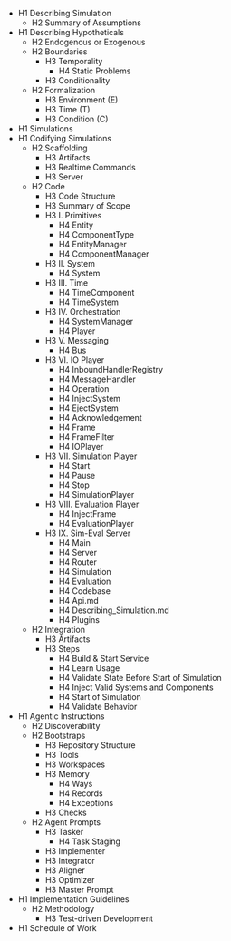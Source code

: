 - H1 Describing Simulation
  - H2 Summary of Assumptions
- H1 Describing Hypotheticals
  - H2 Endogenous or Exogenous
  - H2 Boundaries
    - H3 Temporality
      - H4 Static Problems
    - H3 Conditionality
  - H2 Formalization
    - H3 Environment (E)
    - H3 Time (T)
    - H3 Condition (C)
- H1 Simulations
- H1 Codifying Simulations
  - H2 Scaffolding
    - H3 Artifacts
    - H3 Realtime Commands
    - H3 Server
  - H2 Code
    - H3 Code Structure
    - H3 Summary of Scope
    - H3 I. Primitives
      - H4 Entity
      - H4 ComponentType
      - H4 EntityManager
      - H4 ComponentManager
    - H3 II. System
      - H4 System
    - H3 III. Time
      - H4 TimeComponent
      - H4 TimeSystem
    - H3 IV. Orchestration
      - H4 SystemManager
      - H4 Player
    - H3 V. Messaging
      - H4 Bus
    - H3 VI. IO Player
      - H4 InboundHandlerRegistry
      - H4 MessageHandler
      - H4 Operation
      - H4 InjectSystem
      - H4 EjectSystem
      - H4 Acknowledgement
      - H4 Frame
      - H4 FrameFilter
      - H4 IOPlayer
    - H3 VII. Simulation Player
      - H4 Start
      - H4 Pause
      - H4 Stop
      - H4 SimulationPlayer
    - H3 VIII. Evaluation Player
      - H4 InjectFrame
      - H4 EvaluationPlayer
    - H3 IX. Sim-Eval Server
      - H4 Main
      - H4 Server
      - H4 Router
      - H4 Simulation
      - H4 Evaluation
      - H4 Codebase
      - H4 Api.md
      - H4 Describing_Simulation.md
      - H4 Plugins
  - H2 Integration
    - H3 Artifacts
    - H3 Steps
      - H4 Build & Start Service
      - H4 Learn Usage
      - H4 Validate State Before Start of Simulation
      - H4 Inject Valid Systems and Components
      - H4 Start of Simulation
      - H4 Validate Behavior
- H1 Agentic Instructions
  - H2 Discoverability
  - H2 Bootstraps
    - H3 Repository Structure
    - H3 Tools
    - H3 Workspaces
    - H3 Memory
      - H4 Ways
      - H4 Records
      - H4 Exceptions
    - H3 Checks
  - H2 Agent Prompts
    - H3 Tasker
      - H4 Task Staging
    - H3 Implementer
    - H3 Integrator
    - H3 Aligner
    - H3 Optimizer
    - H3 Master Prompt
- H1 Implementation Guidelines
  - H2 Methodology
    - H3 Test-driven Development
- H1 Schedule of Work
